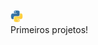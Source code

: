 <img src="https://github.com/vtdotsec/primeirosprojetos/blob/main/docs/python-logo.png" width="20"/><br>Primeiros projetos!
